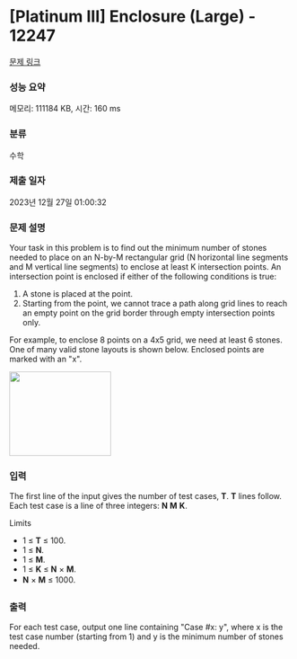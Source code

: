 # [Platinum III] Enclosure (Large) - 12247 

[문제 링크](https://www.acmicpc.net/problem/12247) 

### 성능 요약

메모리: 111184 KB, 시간: 160 ms

### 분류

수학

### 제출 일자

2023년 12월 27일 01:00:32

### 문제 설명

<p>Your task in this problem is to find out the minimum number of stones needed to place on an N-by-M rectangular grid (N horizontal line segments and M vertical line segments) to enclose at least K intersection points. An intersection point is enclosed if either of the following conditions is true:</p>

<ol>
	<li>A stone is placed at the point.</li>
	<li>Starting from the point, we cannot trace a path along grid lines to reach an empty point on the grid border through empty intersection points only.</li>
</ol>

<p>For example, to enclose 8 points on a 4x5 grid, we need at least 6 stones. One of many valid stone layouts is shown below. Enclosed points are marked with an "x".</p>

<p><img alt="" src="https://onlinejudgeimages.s3.amazonaws.com/problem/12246/images-61.png" style="height:150px; width:181px"></p>

### 입력 

 <p>The first line of the input gives the number of test cases, <strong>T</strong>. <strong>T</strong> lines follow. Each test case is a line of three integers: <strong>N</strong> <strong>M</strong> <strong>K</strong>.</p>

<p>Limits</p>

<ul>
	<li>1 ≤ <strong>T</strong> ≤ 100.</li>
	<li>1 ≤ <strong>N</strong>.</li>
	<li>1 ≤ <strong>M</strong>.</li>
	<li>1 ≤ <strong>K</strong> ≤ <strong>N</strong> × <strong>M</strong>.</li>
	<li><strong style="line-height:1.6em">N</strong><span style="line-height:1.6em"> × </span><strong style="line-height:1.6em">M</strong><span style="line-height:1.6em"> ≤ 1000.</span></li>
</ul>

### 출력 

 <p>For each test case, output one line containing "Case #x: y", where x is the test case number (starting from 1) and y is the minimum number of stones needed.</p>

